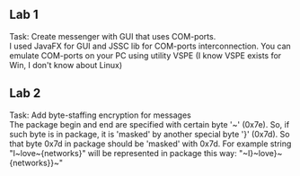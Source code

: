 ## Lab 1<br>
Task: Create messenger with GUI that uses COM-ports.<br>
I used JavaFX for GUI and JSSC lib for COM-ports interconnection.
You can emulate COM-ports on your PC using utility VSPE (I know VSPE exists for Win, I don't know about Linux)<br>
## Lab 2<br>
Task: Add byte-staffing encryption for messages<br>
The package begin and end are specified with certain byte '\~' (0x7e). So, if such byte is in package, it is 'masked' by another special byte '}' (0x7d). So that byte 0x7d in package should be 'masked' with 0x7d. For example string "I\~love\~{networks}" will be represented in package this way: "\~I}\~love}\~{networks}}\~"
